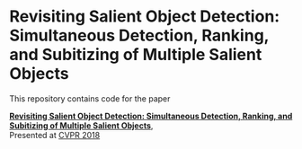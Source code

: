 # Revisiting Salient Object Detection: Simultaneous Detection, Ranking, and Subitizing of Multiple Salient Objects

This repository contains code for the paper  

**[Revisiting Salient Object Detection: Simultaneous Detection, Ranking, and Subitizing of Multiple Salient Objects](http://openaccess.thecvf.com/content_cvpr_2018/papers/Islam_Revisiting_Salient_Object_CVPR_2018_paper.pdf)**,
<br>
Presented at [CVPR 2018](http://cvpr2018.thecvf.com/)
